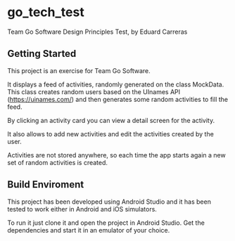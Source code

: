 # go_tech_test

Team Go Software Design Principles Test, by Eduard Carreras

## Getting Started

This project is an exercise for Team Go Software.

It displays a feed of activities, randomly generated on the class MockData.
This class creates random users based on the UInames API (https://uinames.com/)
and then generates some random activities to fill the feed.

By clicking an activity card you can view a detail screen for the activity.

It also allows to add new activities and edit the activities created by the user.

Activities are not stored anywhere, so each time the app starts again a new set of random activities is created.

## Build Enviroment

This project has been developed using Android Studio and it has been tested to work either in Android and iOS simulators.

To run it just clone it and open the project in Android Studio. Get the dependencies and start it in an emulator of your choice.
